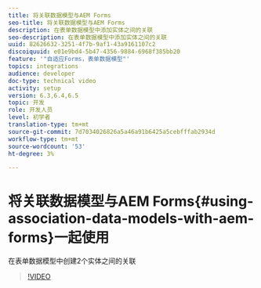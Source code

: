 ```yaml
---
title: 将关联数据模型与AEM Forms
seo-title: 将关联数据模型与AEM Forms
description: 在表单数据模型中添加实体之间的关联
seo-description: 在表单数据模型中添加实体之间的关联
uuid: 82626632-3251-4f7b-9af1-43a9161107c2
discoiquuid: e01e9bd4-5b47-4356-9884-6968f385bb20
feature: '"自适应Forms，表单数据模型"'
topics: integrations
audience: developer
doc-type: technical video
activity: setup
version: 6.3,6.4,6.5
topic: 开发
role: 开发人员
level: 初学者
translation-type: tm+mt
source-git-commit: 7d7034026826a5a46a91b6425a5cebfffab2934d
workflow-type: tm+mt
source-wordcount: '53'
ht-degree: 3%

---
```



# 将关联数据模型与AEM Forms{#using-association-data-models-with-aem-forms}一起使用

在表单数据模型中创建2个实体之间的关联

>[!VIDEO](https://video.tv.adobe.com/v/17737/?quality=9&learn=on)

